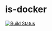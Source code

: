 # is-docker
[![Build Status](https://travis-ci.org/adibiton/is-docker.svg?branch=master)](https://travis-ci.org/adibiton/is-docker)

